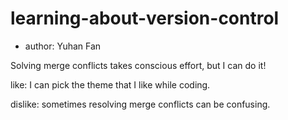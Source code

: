 # learning-about-version-control

-   author: Yuhan Fan

Solving merge conflicts takes conscious effort, but I can do it!

like: I can pick the theme that I like while coding.

dislike: sometimes resolving merge conflicts can be confusing.